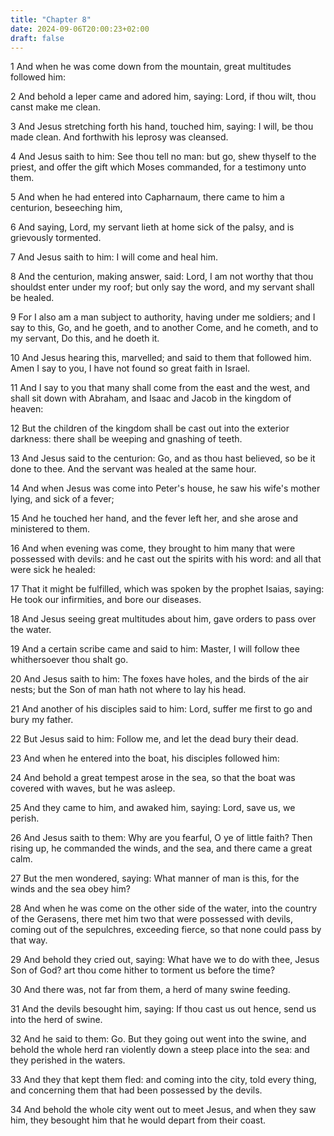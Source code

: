 ```yaml
---
title: "Chapter 8"
date: 2024-09-06T20:00:23+02:00
draft: false
---
```



1 And when he was come down from the mountain, great multitudes followed him:

2 And behold a leper came and adored him, saying: Lord, if thou wilt, thou canst make me clean.

3 And Jesus stretching forth his hand, touched him, saying: I will, be thou made clean. And forthwith his leprosy was cleansed.

4 And Jesus saith to him: See thou tell no man: but go, shew thyself to the priest, and offer the gift which Moses commanded, for a testimony unto them.

5 And when he had entered into Capharnaum, there came to him a centurion, beseeching him,

6 And saying, Lord, my servant lieth at home sick of the palsy, and is grievously tormented.

7 And Jesus saith to him: I will come and heal him.

8 And the centurion, making answer, said: Lord, I am not worthy that thou shouldst enter under my roof; but only say the word, and my servant shall be healed.

9 For I also am a man subject to authority, having under me soldiers; and I say to this, Go, and he goeth, and to another Come, and he cometh, and to my servant, Do this, and he doeth it.

10 And Jesus hearing this, marvelled; and said to them that followed him. Amen I say to you, I have not found so great faith in Israel.

11 And I say to you that many shall come from the east and the west, and shall sit down with Abraham, and Isaac and Jacob in the kingdom of heaven:

12 But the children of the kingdom shall be cast out into the exterior darkness: there shall be weeping and gnashing of teeth.

13 And Jesus said to the centurion: Go, and as thou hast believed, so be it done to thee. And the servant was healed at the same hour.

14 And when Jesus was come into Peter's house, he saw his wife's mother lying, and sick of a fever;

15 And he touched her hand, and the fever left her, and she arose and ministered to them.

16 And when evening was come, they brought to him many that were possessed with devils: and he cast out the spirits with his word: and all that were sick he healed:

17 That it might be fulfilled, which was spoken by the prophet Isaias, saying: He took our infirmities, and bore our diseases.

18 And Jesus seeing great multitudes about him, gave orders to pass over the water.

19 And a certain scribe came and said to him: Master, I will follow thee whithersoever thou shalt go.

20 And Jesus saith to him: The foxes have holes, and the birds of the air nests; but the Son of man hath not where to lay his head.

21 And another of his disciples said to him: Lord, suffer me first to go and bury my father.

22 But Jesus said to him: Follow me, and let the dead bury their dead.

23 And when he entered into the boat, his disciples followed him:

24 And behold a great tempest arose in the sea, so that the boat was covered with waves, but he was asleep.

25 And they came to him, and awaked him, saying: Lord, save us, we perish.

26 And Jesus saith to them: Why are you fearful, O ye of little faith? Then rising up, he commanded the winds, and the sea, and there came a great calm.

27 But the men wondered, saying: What manner of man is this, for the winds and the sea obey him?

28 And when he was come on the other side of the water, into the country of the Gerasens, there met him two that were possessed with devils, coming out of the sepulchres, exceeding fierce, so that none could pass by that way.

29 And behold they cried out, saying: What have we to do with thee, Jesus Son of God? art thou come hither to torment us before the time?

30 And there was, not far from them, a herd of many swine feeding.

31 And the devils besought him, saying: If thou cast us out hence, send us into the herd of swine.

32 And he said to them: Go. But they going out went into the swine, and behold the whole herd ran violently down a steep place into the sea: and they perished in the waters.

33 And they that kept them fled: and coming into the city, told every thing, and concerning them that had been possessed by the devils.

34 And behold the whole city went out to meet Jesus, and when they saw him, they besought him that he would depart from their coast.

